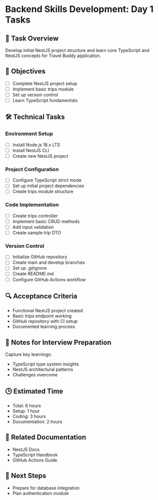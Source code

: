 # Backend Skills Development: Day 1 Tasks

## 📝 Task Overview

Develop initial NestJS project structure and learn core TypeScript and NestJS concepts for Travel Buddy application.

## 🎯 Objectives

- [ ] Complete NestJS project setup
- [ ] Implement basic trips module
- [ ] Set up version control
- [ ] Learn TypeScript fundamentals

## 🛠 Technical Tasks

### Environment Setup

- [ ] Install Node.js 18.x LTS
- [ ] Install NestJS CLI
- [ ] Create new NestJS project

### Project Configuration

- [ ] Configure TypeScript strict mode
- [ ] Set up initial project dependencies
- [ ] Create trips module structure

### Code Implementation

- [ ] Create trips controller
- [ ] Implement basic CRUD methods
- [ ] Add input validation
- [ ] Create sample trip DTO

### Version Control

- [ ] Initialize GitHub repository
- [ ] Create main and develop branches
- [ ] Set up .gitignore
- [ ] Create README.md
- [ ] Configure GitHub Actions workflow

## 🔍 Acceptance Criteria

- Functional NestJS project created
- Basic trips endpoint working
- GitHub repository with CI setup
- Documented learning process

## 💬 Notes for Interview Preparation

Capture key learnings:

- TypeScript type system insights
- NestJS architectural patterns
- Challenges overcome

## 🕒 Estimated Time

- Total: 6 hours
- Setup: 1 hour
- Coding: 3 hours
- Documentation: 2 hours

## 🔗 Related Documentation

- NestJS Docs
- TypeScript Handbook
- GitHub Actions Guide

## 🚀 Next Steps

- Prepare for database integration
- Plan authentication module
